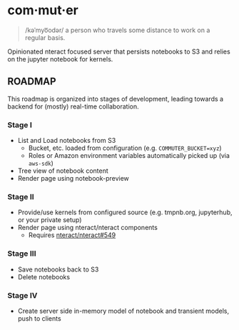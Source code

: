 # com·mut·er

> /kəˈmyo͞odər/
> a person who travels some distance to work on a regular basis.

Opinionated nteract focused server that persists notebooks to S3 and relies on the jupyter notebook for kernels.

## ROADMAP

This roadmap is organized into stages of development, leading towards a backend for (mostly) real-time collaboration.

### Stage I

* List and Load notebooks from S3
  - Bucket, etc. loaded from configuration (e.g. `COMMUTER_BUCKET=xyz`)
  - Roles or Amazon environment variables automatically picked up (via `aws-sdk`)
* Tree view of notebook content
* Render page using notebook-preview

### Stage II

* Provide/use kernels from configured source (e.g. tmpnb.org, jupyterhub, or your private setup)
* Render page using nteract/nteract components
  - Requires [nteract/nteract#549](https://github.com/nteract/nteract/issues/549)

### Stage III

* Save notebooks back to S3
* Delete notebooks

### Stage IV

* Create server side in-memory model of notebook and transient models, push to clients
